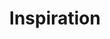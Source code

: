 ---
title: Inspiration
image: "/uploads/inspiration.jpg"
header: Porta Mattis Amet Tortor
subheader: Vivamus sagittis lacus vel augue laoreet rutrum faucibus dolor auctor. Donec ullamcorper nulla non metus auctor fringilla
---